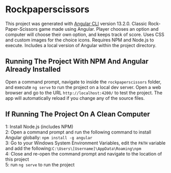 # Rockpaperscissors

This project was generated with [Angular CLI](https://github.com/angular/angular-cli) version 13.2.0. Classic Rock-Paper-Scissors game made using Angular. Player chooses an option and computer will choose their own option, and keeps track of score. Uses CSS and custom images for the choice icons. Requires NPM and Node.js to execute. Includes a local version of Angular within the project directory.

## Running The Project With NPM And Angular Already Installed

Open a command prompt, navigate to inside the `rockpaperscissors` folder, and execute `ng serve` to run the project on a local dev server. Open a web browser and go to the URL `http://localhost:4200/` to test the project. The app will automatically reload if you change any of the source files.

## If Running The Project On A Clean Computer
1: Install Node.js (includes NPM)  
2: Open a command prompt and run the following command to install Angular globally: `npm install -g angular`  
3: Go to your Windows System Environment Variables, edit the `PATH` variable and add the following:`C:\Users\[Username]\AppData\Roaming\npm`  
4: Close and re-open the command prompt and navigate to the location of this project  
5: run `ng serve` to run the project  
